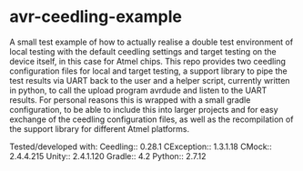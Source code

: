 # avr-ceedling-example
A small test example of how to actually realise a double test environment of local testing with the default ceedling settings and target testing on the device itself, in this case for Atmel chips. This repo provides two ceedling configuration files for local and target testing, a support library to pipe the test results via UART back to the user and a helper script, currently written in python, to call the upload program avrdude and listen to the UART results. 
For personal reasons this is wrapped with a small gradle configuration, to be able to include this into larger projects and for easy exchange of the ceedling configuration files, as well as the recompilation of the support library for different Atmel platforms.

Tested/developed with:
Ceedling:: 		0.28.1
CException:: 	1.3.1.18
CMock:: 		2.4.4.215
Unity:: 		2.4.1.120
Gradle::		4.2
Python:: 		2.7.12